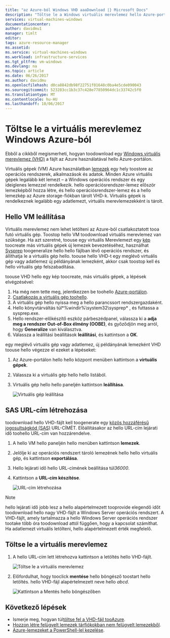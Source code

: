 ```yaml
---
title: "az Azure-ból Windows VHD aaaDownload |} Microsoft Docs"
description: "Töltse le a Windows virtuális merevlemez hello Azure-portál használatával."
services: virtual-machines-windows
documentationcenter: 
author: davidmu1
manager: timlt
editor: 
tags: azure-resource-manager
ms.assetid: 
ms.service: virtual-machines-windows
ms.workload: infrastructure-services
ms.tgt_pltfrm: vm-windows
ms.devlang: na
ms.topic: article
ms.date: 06/26/2017
ms.author: davidmu
ms.openlocfilehash: d0ca8842db98f22751f01648c0ba4e5cde090043
ms.sourcegitcommit: 523283cc1b3c37c428e77850964dc1c33742c5f0
ms.translationtype: MT
ms.contentlocale: hu-HU
ms.lasthandoff: 10/06/2017
---
```

# <a name="download-a-windows-vhd-from-azure"></a>Töltse le a virtuális merevlemez Windows Azure-ból

Ebből a cikkből megismerheti, hogyan toodownload egy [Windows virtuális merevlemez (VHD)](about-disks-and-vhds.md?toc=%2fazure%2fvirtual-machines%2fwindows%2ftoc.json) a fájlt az Azure használatával hello Azure-portálon. 

Virtuális gépek (VM) Azure használatban [lemezek](managed-disks-overview.md?toc=%2fazure%2fvirtual-machines%2fwindows%2ftoc.json) egy hely toostore az operációs rendszerek, alkalmazások és adatok. Minden Azure virtuális gépek legalább két lemezt – a Windows operációs rendszer és egy ideiglenes lemezzel rendelkezik. hello operációsrendszer-lemez először lemezképből hozza létre, és hello operációsrendszer-lemez és a hello lemezkép az Azure storage-fiókban tárolt VHD-k. Virtuális gépek is rendelkeznek legalább egy adatlemezt, virtuális merevlemezekként is tárolt.

## <a name="stop-hello-vm"></a>Hello VM leállítása

Virtuális merevlemez nem lehet letölteni az Azure-ból csatlakoztatott tooa futó virtuális gép. Toostop hello VM toodownload virtuális merevlemez van szüksége. Ha azt szeretné, toouse egy virtuális Merevlemezt egy [kép](tutorial-custom-images.md) toocreate más virtuális gépek új lemezek bevezetéséhez, használhat [Sysprep](https://docs.microsoft.com/windows-hardware/manufacture/desktop/sysprep--generalize--a-windows-installation) toogeneralize hello hello fájlban lévő operációs rendszer, és állíthatja le a virtuális gép hello. toouse hello VHD-t egy meglévő virtuális gép vagy adatlemez új példányának lemezként, akkor csak toostop kell és hello virtuális gép felszabadítása.

toouse VHD hello egy kép toocreate, más virtuális gépek, a lépések elvégzésével:

1.  Ha még nem tette meg, jelentkezzen be toohello [Azure-portálon](https://portal.azure.com/).
2.  [Csatlakozás a virtuális gép toohello](connect-logon.md?toc=%2fazure%2fvirtual-machines%2fwindows%2ftoc.json). 
3.  A virtuális gép hello nyissa meg a hello parancssort rendszergazdaként.
4.  Hello könyvtárváltás túl*%windir%\system32\sysprep* , és futtassa a sysprep.exe.
5.  Hello rendszer-előkészítő eszköz párbeszédpanel, válassza ki a **adja meg a rendszer Out-of-Box élmény (OOBE)**, és győződjön meg arról, hogy **Generalize** van kiválasztva.
6.  Válassza a leállítási beállítások **leállítási**, és kattintson a **OK**. 

egy meglévő virtuális gép vagy adatlemez, új példányának lemezként VHD toouse hello végezze el ezeket a lépéseket:

1.  Az Azure-portálon hello hello központ menüben kattintson a **virtuális gépek**.
2.  Válassza ki a virtuális gép hello hello listából.
3.  Virtuális gép hello hello paneljén kattintson **leállítása**.

    ![Virtuális gép leállítása](./media/download-vhd/export-stop.png)

## <a name="generate-sas-url"></a>SAS URL-cím létrehozása

toodownload hello VHD-fájlt kell toogenerate egy [közös hozzáférésű jogosultságkód (SAS)](../../storage/common/storage-dotnet-shared-access-signature-part-1.md?toc=%2fazure%2fvirtual-machines%2fwindows%2ftoc.json) URL-CÍMÉT. Előállításakor az hello URL-cím lejárati idő toohello URL-cím van hozzárendelve.

1.  A hello VM hello paneljén hello menüben kattintson **lemezek**.
2.  Jelölje ki az operációs rendszert tároló lemezének hello hello virtuális gép, és kattintson **exportálása**.
3.  Hello lejárati idő hello URL-címének beállítása túl*36000*.
4.  Kattintson a **URL-cím készítése**.

    ![URL-cím létrehozása](./media/download-vhd/export-generate.png)

> [!NOTE]
> hello lejárati idő jobb lesz a hello alapértelmezett tooprovide elegendő időt toodownload hello nagy VHD-fájlt a Windows Server operációs rendszert. A VHD-fájlt, amely tartalmazza a hello Windows Server operációs rendszer tootake több óra toodownload attól függően, hogy a kapcsolat számíthat. Ha adatlemezt virtuális letölteni, hello alapértelmezett érték megfelelő. 
> 
> 

## <a name="download-vhd"></a>Töltse le a virtuális merevlemez

1.  A hello URL-cím lett létrehozva kattintson a letöltés hello VHD-fájlt.

    ![Töltse le a virtuális merevlemez](./media/download-vhd/export-download.png)

2.  Előfordulhat, hogy tooclick **mentése** hello böngésző toostart hello letöltés. hello VHD-fájl alapértelmezett neve hello *abcd*.

    ![Kattintson a Mentés hello böngészőben](./media/download-vhd/export-save.png)

## <a name="next-steps"></a>Következő lépések

- Ismerje meg, hogyan túl[töltse fel a VHD-fájl tooAzure](upload-generalized-managed.md?toc=%2fazure%2fvirtual-machines%2fwindows%2ftoc.json). 
- [Hozzon létre felügyelt lemezek tárfiókokban nem felügyelt lemezekből](attach-disk-ps.md?toc=%2fazure%2fvirtual-machines%2fwindows%2ftoc.json).
- [Azure-lemezeket a PowerShell-lel kezelése](tutorial-manage-data-disk.md?toc=%2fazure%2fvirtual-machines%2fwindows%2ftoc.json).

